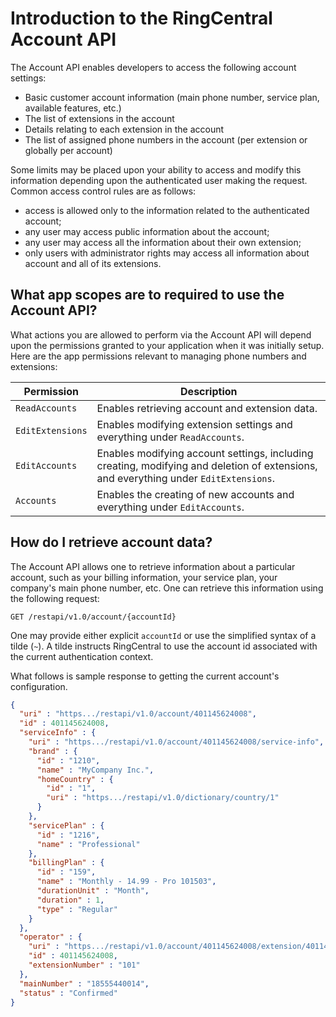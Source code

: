 # Introduction to the RingCentral Account API

The Account API enables developers to access the following account settings:

* Basic customer account information (main phone number, service plan, available features, etc.)
* The list of extensions in the account
* Details relating to each extension in the account
* The list of assigned phone numbers in the account (per extension or globally per account)

Some limits may be placed upon your ability to access and modify this information depending upon the authenticated user making the request. Common access control rules are as follows:

* access is allowed only to the information related to the authenticated account;
* any user may access public information about the account;
* any user may access all the information about their own extension;
* only users with administrator rights may access all information about account and all of its extensions.

## What app scopes are to required to use the Account API?

What actions you are allowed to perform via the Account API will depend upon the permissions granted to your application when it was initially setup. Here are the app permissions relevant to managing phone numbers and extensions:

| Permission | Description |
|-|-|
| `ReadAccounts` | Enables retrieving account and extension data. |
| `EditExtensions` | Enables modifying extension settings and everything under `ReadAccounts`. |
| `EditAccounts` | Enables modifying account settings, including creating, modifying and deletion of extensions, and everything under `EditExtensions`. | 
| `Accounts` | Enables the creating of new accounts and everything under `EditAccounts`. |

## How do I retrieve account data?

The Account API allows one to retrieve information about a particular account, such as your billing information, your service plan, your company's main phone number, etc. One can retrieve this information using the following request:

    GET /restapi/v1.0/account/{accountId}

One may provide either explicit `accountId` or use the simplified syntax of a tilde (`~`). A tilde instructs RingCentral to use the account id associated with the current authentication context.

What follows is sample response to getting the current account's configuration.

```json
{
  "uri" : "https.../restapi/v1.0/account/401145624008",
  "id" : 401145624008,
  "serviceInfo" : {
    "uri" : "https.../restapi/v1.0/account/401145624008/service-info",
    "brand" : {
      "id" : "1210",
      "name" : "MyCompany Inc.",
      "homeCountry" : {
        "id" : "1",
        "uri" : "https.../restapi/v1.0/dictionary/country/1"
      }
    },
    "servicePlan" : {
      "id" : "1216",
      "name" : "Professional"
    },
    "billingPlan" : {
      "id" : "159",
      "name" : "Monthly - 14.99 - Pro 101503",
      "durationUnit" : "Month",
      "duration" : 1,
      "type" : "Regular"
    }
  },
  "operator" : {
    "uri" : "https.../restapi/v1.0/account/401145624008/extension/401145624008",
    "id" : 401145624008,
    "extensionNumber" : "101"
  },
  "mainNumber" : "18555440014",
  "status" : "Confirmed"
}
```